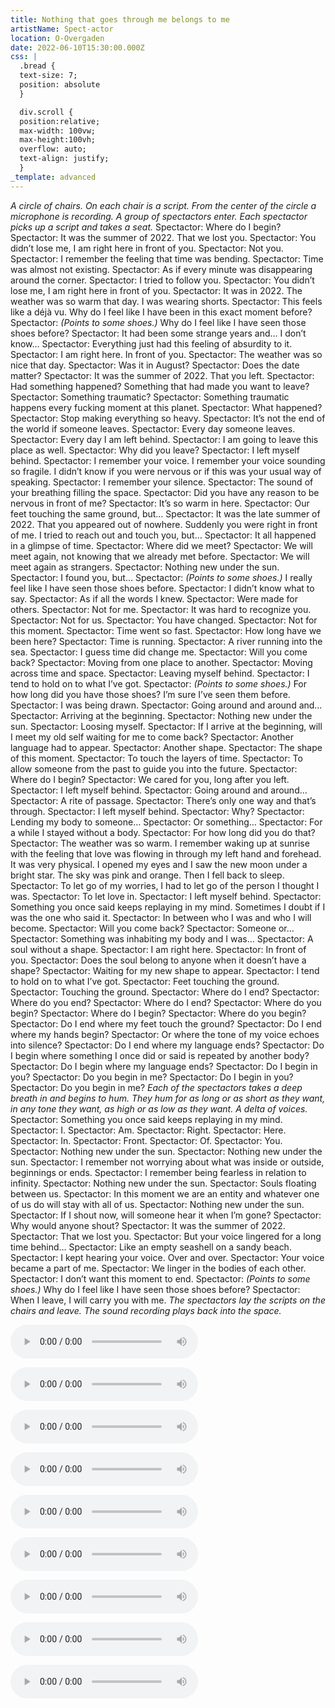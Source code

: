 ```yaml
---
title: Nothing that goes through me belongs to me
artistName: Spect-actor
location: O-Overgaden
date: 2022-06-10T15:30:00.000Z
css: |
  .bread {
  text-size: 7;
  position: absolute
  }

  div.scroll {
  position:relative;
  max-width: 100vw;
  max-height:100vh;
  overflow: auto;
  text-align: justify;
  }
_template: advanced
---
```


<div class="scroll">	

<p class="bread"><em>A circle of chairs. On each chair is a script. From the center of the circle a microphone is recording. 
A group of spectactors enter. Each spectactor picks up a script and takes a seat.</em>
 Spectactor: Where do I begin?
 Spectactor: It was the summer of 2022. That we lost you.
 Spectactor: You didn’t lose me, I am right here in front of you.
 Spectactor: Not you.
 Spectactor: I remember the feeling that time was bending.
 Spectactor: Time was almost not existing.
 Spectactor: As if every minute was disappearing around the corner. 
Spectactor: I tried to follow you.
 Spectactor: You didn’t lose me, I am right here in front of you.
 Spectactor: It was in 2022. The weather was so warm that day. I was wearing shorts.
 Spectactor: This feels like a déjà vu. Why do I feel like I have been in this exact moment before?
 Spectactor: <em>(Points to some shoes.)</em> Why do I feel like I have seen those shoes before? 
Spectactor: It had been some strange years and… I don’t know…
 Spectactor: Everything just had this feeling of absurdity to it.
 Spectactor: I am right here. In front of you.
 Spectactor: The weather was so nice that day.
 Spectactor: Was it in August?
 Spectactor: Does the date matter?
 Spectactor: It was the summer of 2022. That you left.
 Spectactor: Had something happened? Something that had made you want to leave?
 Spectactor: Something traumatic? 
Spectactor: Something traumatic happens every fucking moment at this planet.
 Spectactor: What happened?
 Spectactor: Stop making everything so heavy. 
Spectactor: It’s not the end of the world if someone leaves.
 Spectactor: Every day someone leaves.
 Spectactor: Every day I am left behind.
 Spectactor: I am going to leave this place as well. 
Spectactor: Why did you leave?
Spectactor: I left myself behind.
 Spectactor: I remember your voice. I remember your voice sounding so fragile. I didn’t know if you were 
nervous or if this was your usual way of speaking. 
Spectactor: I remember your silence. 
Spectactor: The sound of your breathing filling the space.
 Spectactor: Did you have any reason to be nervous in front of me?
 Spectactor: It’s so warm in here.
 Spectactor: Our feet touching the same ground, but… 
Spectactor: It was the late summer of 2022. That you appeared out of nowhere. Suddenly you were right in 
front of me. I tried to reach out and touch you, but…
 Spectactor: It all happened in a glimpse of time.
 Spectactor: Where did we meet?
 Spectactor: We will meet again, not knowing that we already met before.
 Spectactor: We will meet again as strangers.
 Spectactor: Nothing new under the sun.
 Spectactor: I found you, but…
 Spectactor: <em>(Points to some shoes.)</em> I really feel like I have seen those shoes before.
 Spectactor: I didn’t know what to say.
 Spectactor: As if all the words I knew.
 Spectactor: Were made for others. 
Spectactor: Not for me. 
Spectactor: It was hard to recognize you. 
Spectactor: Not for us. 
Spectactor: You have changed.
 Spectactor: Not for this moment.
 Spectactor: Time went so fast. 
Spectactor: How long have we been here?
 Spectactor: Time is running.
 Spectactor: A river running into the sea.
 Spectactor: I guess time did change me. 
Spectactor: Will you come back?
 Spectactor: Moving from one place to another.
 Spectactor: Moving across time and space. 
Spectactor: Leaving myself behind.
 Spectactor: I tend to hold on to what I’ve got. 
Spectactor: <em>(Points to some shoes.)</em> For how long did you have those shoes? I’m sure I’ve seen them before.
 Spectactor: I was being drawn.
 Spectactor: Going around and around and… 
Spectactor: Arriving at the beginning.
 Spectactor: Nothing new under the sun.
 Spectactor: Loosing myself.
 Spectactor: If I arrive at the beginning, will I meet my old self waiting for me to come back?
 Spectactor: Another language had to appear.
 Spectactor: Another shape.
 Spectactor: The shape of this moment.  
Spectactor: To touch the layers of time.
 Spectactor: To allow someone from the past to guide you into the future.
 Spectactor: Where do I begin?
 Spectactor: We cared for you, long after you left.
 Spectactor: I left myself behind.
 Spectactor: Going around and around… 
Spectactor: A rite of passage.
 Spectactor: There’s only one way and that’s through.
 Spectactor: I left myself behind.
 Spectactor: Why?
 Spectactor: Lending my body to someone…
 Spectactor: Or something… 
Spectactor: For a while I stayed without a body. 
Spectactor: For how long did you do that?
 Spectactor: The weather was so warm. I remember waking up at sunrise with the feeling that love was 
flowing in through my left hand and forehead. It was very physical. I opened my eyes and I saw the new 
moon under a bright star. The sky was pink and orange. Then I fell back to sleep.
 Spectactor: To let go of my worries, I had to let go of the person I thought I was.
 Spectactor: To let love in.
 Spectactor: I left myself behind.
 Spectactor: Something you once said keeps replaying in my mind. 
Sometimes I doubt if I was the one who said it. 
Spectactor: In between who I was and who I will become.
 Spectactor: Will you come back?
 Spectactor: Someone or… 
Spectactor: Something was inhabiting my body and I was…
 Spectactor: A soul without a shape. 
Spectactor: I am right here.
 Spectactor: In front of you.
 Spectactor: Does the soul belong to anyone when it doesn’t have a shape?
 Spectactor: Waiting for my new shape to appear.
 Spectactor: I tend to hold on to what I’ve got. 
Spectactor: Feet touching the ground. 
Spectactor: Touching the ground. 
Spectactor: Where do I end?
 Spectactor: Where do you end?
 Spectactor: Where do I end?
 Spectactor: Where do you begin?
 Spectactor: Where do I begin?
 Spectactor: Where do you begin?
 Spectactor: Do I end where my feet touch the ground?
 Spectactor: Do I end where my hands begin?
 Spectactor: Or where the tone of my voice echoes into silence?
 Spectactor: Do I end where my language ends?
 Spectactor: Do I begin where something I once did or said is repeated by another body?
 Spectactor: Do I begin where my language ends?
 Spectactor: Do I begin in you?
 Spectactor: Do you begin in me?
 Spectactor: Do I begin in you?
 Spectactor: Do you begin in me?
 <em>Each of the spectactors takes a deep breath in and begins to hum. They hum for as long or as short as they want, 
in any tone they want, as high or as low as they want. A delta of voices.</em>
 Spectactor: Something you once said keeps replaying in my mind.
Spectactor: I.
 Spectactor: Am.
 Spectactor: Right.
 Spectactor: Here.
 Spectactor: In. 
Spectactor: Front.
 Spectactor: Of.
 Spectactor: You.
 Spectactor: Nothing new under the sun.
 Spectactor: Nothing new under the sun.
 Spectactor: I remember not worrying about what was inside or outside, beginnings or ends.
 Spectactor: I remember being fearless in relation to infinity.
 Spectactor: Nothing new under the sun.
 Spectactor: Souls floating between us.
 Spectactor: In this moment we are an entity and whatever one of us do will stay with all of us. 
Spectactor: Nothing new under the sun.
 Spectactor: If I shout now, will someone hear it when I’m gone?
 Spectactor: Why would anyone shout?
 Spectactor: It was the summer of 2022. 
Spectactor: That we lost you. 
Spectactor: But your voice lingered for a long time behind…
 Spectactor: Like an empty seashell on a sandy beach. 
Spectactor: I kept hearing your voice. Over and over.
 Spectactor: Your voice became a part of me.
 Spectactor: We linger in the bodies of each other. 
Spectactor: I don’t want this moment to end.
 Spectactor: <em>(Points to some shoes.)</em> Why do I feel like I have seen those shoes before? 
Spectactor: When I leave, I will carry you with me.
 <em>The spectactors lay the scripts on the chairs and leave. The sound recording plays back into the space.</em></p>

<audio style="position:static; right:45%; top:5%" controls="" controlslist="nodownload noplaybackrate"><source src="https://naarduikkeerher.dk/rec_01 10_06_22.mp3" type="audio/mpeg"></audio>

<audio style="position:static; left:45%; top:15%" controls="" controlslist="nodownload noplaybackrate"><source src="https://naarduikkeerher.dk/rec_02 17_06_22.mp3" type="audio/mpeg"></audio>

<audio style="position:static; right:45%; top:25%" controls="" controlslist="nodownload noplaybackrate"><source src="https://naarduikkeerher.dk/rec_03 23_06_22.mp3" type="audio/mpeg"></audio>

<audio style="position:static; left:45%; top:35%" controls="" controlslist="nodownload noplaybackrate"><source src="https://naarduikkeerher.dk/rec_04 30_06_22.mp3" type="audio/mpeg"></audio>

<audio style="position:static; right:45%; top:45%" controls="" controlslist="nodownload noplaybackrate"><source src="https://naarduikkeerher.dk/rec_05 07_07_22.mp3" type="audio/mpeg"></audio>

<audio style="position:static; left:45%; top:55%" controls="" controlslist="nodownload noplaybackrate"><source src="https://naarduikkeerher.dk/rec_06 14_07_22.mp3" type="audio/mpeg"></audio>

<audio style="position:static; right:45%; top:65%" controls="" controlslist="nodownload noplaybackrate"><source src="https://naarduikkeerher.dk/rec_07 21_07_22.mp3" type="audio/mpeg"></audio>

<audio style="position:static; left:45%; top:75%" controls="" controlslist="nodownload noplaybackrate"><source src="https://naarduikkeerher.dk/rec_08 28_07_22.mp3" type="audio/mpeg"></audio>

<audio style="position:static; right:45%; top:85%" controls="" controlslist="nodownload noplaybackrate"><source src="https://naarduikkeerher.dk/rec_09 04_08_22.mp3" type="audio/mpeg"></audio>

</div>
